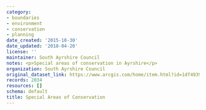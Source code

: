 ```yaml
---
category:
- boundaries
- environment
- conservation
- planning
date_created: '2015-10-30'
date_updated: '2018-04-20'
license: ''
maintainer: South Ayrshire Council
notes: <p>Special areas of conservation in Ayrshire</p>
organization: South Ayrshire Council
original_dataset_link: https://www.arcgis.com/home/item.html?id=1df49391cbf448e4a7786efe6b52f008
records: 2034
resources: []
schema: default
title: Special Areas of Conservation
---
```

